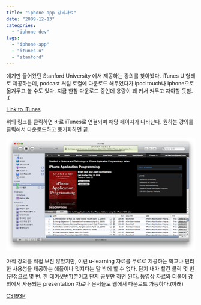 ```yaml
---
title: "iphone app 강의자료"
date: "2009-12-13"
categories: 
  - "iphone-dev"
tags: 
  - "iphone-app"
  - "itunes-u"
  - "stanford"
---
```


얘기만 들어왔던 Stanford University 에서 제공하는 강의를 찾아봤다. iTunes U 형태로 제공하는데, podcast 처럼 로컬에 다운로드 해두었다가 ipod touch나 iphone으로 옮겨두고 볼 수도 있다. 지금 한참 다운로드 중인데 용량이 꽤 커서 켜두고 자야할 듯함. :(  
  
  
  
[Link to iTunes](http://deimos3.apple.com/WebObjects/Core.woa/Browse/itunes.stanford.edu.2024353965)  
  
  
  
위의 링크를 클릭하면 바로 iTunes로 연결되며 해당 페이지가 나타난다. 원하는 강의를 클릭해서 다운로드하고 동기화하면 끝.  
  
[![](images/ec8aa4ed81aceba6b0ec83b7-2009-12-14-ec98a4eca084-2-23-04.png "스크린샷 2009-12-14 오전 2.23.04")](http://blurblah.files.wordpress.com/2009/12/ec8aa4ed81aceba6b0ec83b7-2009-12-14-ec98a4eca084-2-23-04.png)  
  
아직 강의를 직접 보진 않았지만, 이런 u-learning 자료를 무료로 제공하는 학교나 편리한 사용성을 제공하는 애플이나 멋지다는 말 밖에 할 수 없다. 단지 내가 할건 클릭 몇 번(진정으로 몇 번. 한 대여섯번?)뿐이고 단지 공부만 하면 된다. 동영상 자료와 더불어 강의에서 사용되는 presentation 자료나 문서들도 웹에서 다운로드 가능하다.(아래)  
  
[CS193P](http://www.stanford.edu/class/cs193p/cgi-bin/index.php)
